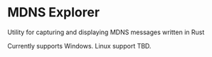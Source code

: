 # MDNS Explorer
Utility for capturing and displaying MDNS messages written in Rust

Currently supports Windows. Linux support TBD.

